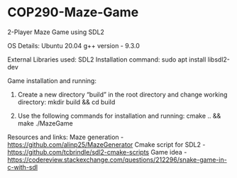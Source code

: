 # COP290-Maze-Game
2-Player Maze Game using SDL2

OS Details:
Ubuntu 20.04
g++ version - 9.3.0

External Libraries used: SDL2
Installation command:
sudo apt install libsdl2-dev

Game installation and running:
1.	Create a new directory “build” in the root directory and change working directory:
mkdir build && cd build

2.	Use the following commands for installation and running:
cmake .. && make
./MazeGame

Resources and links:
Maze generation - https://github.com/alinp25/MazeGenerator
Cmake script for SDL2 -  https://github.com/tcbrindle/sdl2-cmake-scripts
Game idea - https://codereview.stackexchange.com/questions/212296/snake-game-in-c-with-sdl

